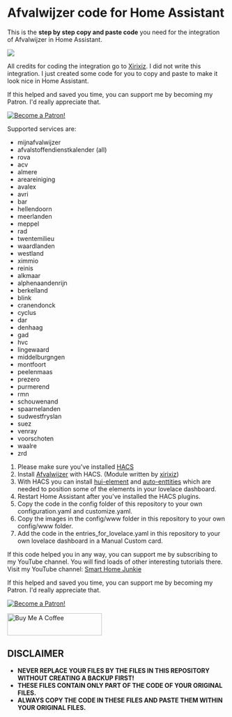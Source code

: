 # Afvalwijzer code for Home Assistant
This is the **step by step copy and paste code** you need for the integration of Afvalwijzer in Home Assistant. 

![](screenshot.png?raw=true)

All credits for coding the integration go to [Xirixiz](https://github.com/xirixiz/Home-Assistant-Sensor-Afvalwijzer). 
I did not write this integration. I just created some code for you to copy and paste to make it look nice in Home Assistant. 

If this helped and saved you time, you can support me by becoming my Patron. I'd really appreciate that.

<a href="https://www.patreon.com/bePatron?u=50155158" target="_blank"><img src="https://github.com/smarthomejunkie/Home-Assistant-Tutorials/blob/master/become-a-patron.png?raw=true" alt="Become a Patron!"></a>

Supported services are:

* mijnafvalwijzer
* afvalstoffendienstkalender (all)
* rova
* acv
* almere
* areareiniging
* avalex
* avri
* bar
* hellendoorn
* meerlanden
* meppel
* rad
* twentemilieu
* waardlanden
* westland
* ximmio
* reinis
* alkmaar
* alphenaandenrijn
* berkelland
* blink
* cranendonck
* cyclus
* dar
* denhaag
* gad
* hvc
* lingewaard
* middelburgngen
* montfoort
* peelenmaas
* prezero
* purmerend
* rmn
* schouwenand
* spaarnelanden
* sudwestfryslan
* suez
* venray
* voorschoten
* waalre
* zrd

1. Please make sure you've installed [HACS](https://youtu.be/BNQw--FCp24)
2. Install [Afvalwijzer](https://github.com/xirixiz/Home-Assistant-Sensor-Afvalwijzer) with HACS. (Module written by [xirixiz](https://github.com/xirixiz))
2. With HACS you can install [hui-element](https://github.com/thomasloven/lovelace-hui-element) and [auto-enttities](https://github.com/thomasloven/lovelace-auto-entities) which are needed to position some of the elements in your lovelace dashboard.
3. Restart Home Assistant after you've installed the HACS plugins.
4. Copy the code in the config folder of this repository to your own configuration.yaml and customize.yaml. 
5. Copy the images in the config/www folder in this repository to your own config/www folder.
6. Add the code in the entries_for_lovelace.yaml in this repository to your own lovelace dashboard in a Manual Custom card.

If this code helped you in any way, you can support me by subscribing to my YouTube channel. You will find loads of other interesting tutorials there.
Visit my YouTube channel: [Smart Home Junkie](https://www.youtube.com/channel/UCVtQ4AOSmCFUuvixddYiSxw)

If this helped and saved you time, you can support me by becoming my Patron. I'd really appreciate that.

<a href="https://www.patreon.com/bePatron?u=50155158" target="_blank"><img src="https://github.com/smarthomejunkie/Home-Assistant-Tutorials/blob/master/become-a-patron.png?raw=true" alt="Become a Patron!"></a>

<a href="https://www.buymeacoffee.com/smarthomejunkie" target="_blank"><img src="https://cdn.buymeacoffee.com/buttons/default-blue.png" alt="Buy Me A Coffee" height="51" width="217" ></a>

## DISCLAIMER
* **NEVER REPLACE YOUR FILES BY THE FILES IN THIS REPOSITORY WITHOUT CREATING A BACKUP FIRST!**
* **THESE FILES CONTAIN ONLY PART OF THE CODE OF YOUR ORIGINAL FILES.**
* **ALWAYS COPY THE CODE IN THESE FILES AND PASTE THEM WITHIN YOUR ORIGINAL FILES.**
